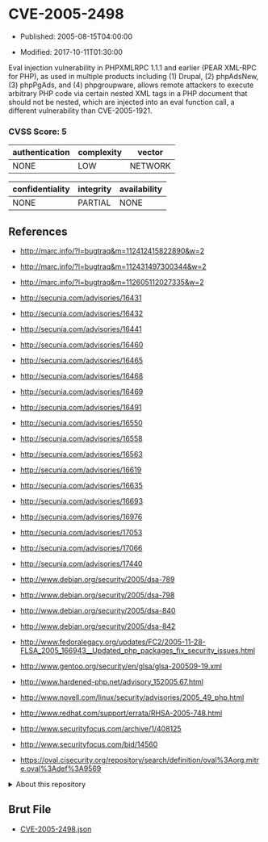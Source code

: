 # CVE-2005-2498

- Published: 2005-08-15T04:00:00

- Modified: 2017-10-11T01:30:00

Eval injection vulnerability in PHPXMLRPC 1.1.1 and earlier (PEAR XML-RPC for PHP), as used in multiple products including (1) Drupal, (2) phpAdsNew, (3) phpPgAds, and (4) phpgroupware, allows remote attackers to execute arbitrary PHP code via certain nested XML tags in a PHP document that should not be nested, which are injected into an eval function call, a different vulnerability than CVE-2005-1921.

### CVSS Score: **5**

| authentication | complexity | vector |
| --- | --- | --- |
| NONE | LOW | NETWORK |

| confidentiality | integrity | availability |
| --- | --- | --- |
| NONE | PARTIAL | NONE |

## References

* http://marc.info/?l=bugtraq&m=112412415822890&w=2

* http://marc.info/?l=bugtraq&m=112431497300344&w=2

* http://marc.info/?l=bugtraq&m=112605112027335&w=2

* http://secunia.com/advisories/16431

* http://secunia.com/advisories/16432

* http://secunia.com/advisories/16441

* http://secunia.com/advisories/16460

* http://secunia.com/advisories/16465

* http://secunia.com/advisories/16468

* http://secunia.com/advisories/16469

* http://secunia.com/advisories/16491

* http://secunia.com/advisories/16550

* http://secunia.com/advisories/16558

* http://secunia.com/advisories/16563

* http://secunia.com/advisories/16619

* http://secunia.com/advisories/16635

* http://secunia.com/advisories/16693

* http://secunia.com/advisories/16976

* http://secunia.com/advisories/17053

* http://secunia.com/advisories/17066

* http://secunia.com/advisories/17440

* http://www.debian.org/security/2005/dsa-789

* http://www.debian.org/security/2005/dsa-798

* http://www.debian.org/security/2005/dsa-840

* http://www.debian.org/security/2005/dsa-842

* http://www.fedoralegacy.org/updates/FC2/2005-11-28-FLSA_2005_166943__Updated_php_packages_fix_security_issues.html

* http://www.gentoo.org/security/en/glsa/glsa-200509-19.xml

* http://www.hardened-php.net/advisory_152005.67.html

* http://www.novell.com/linux/security/advisories/2005_49_php.html

* http://www.redhat.com/support/errata/RHSA-2005-748.html

* http://www.securityfocus.com/archive/1/408125

* http://www.securityfocus.com/bid/14560

* https://oval.cisecurity.org/repository/search/definition/oval%3Aorg.mitre.oval%3Adef%3A9569

<details>
<summary>About this repository</summary> 

  This repository is part of the project [Live Hack CVE](https://github.com/Live-Hack-CVE). Main website can be found [www.live-hack.org](https://www.live-hack.org) 
  
  Made by [Sn0wAlice](https://github.com/Sn0wAlice) for the people that care about security and need to have a feed of the latest CVEs. Hope you enjoy it, don't forget to star the repo and follow me on [Twitter](https://twitter.com/Sn0wAlice) and [Github](https://github.com/Sn0wAlice). And that is my [personnal website](https://www.alice-snow.me/)

  - [Home Page](https://github.com/Live-Hack-CVE)
  - [Framework](https://github.com/Live-Hack-CVE/cve-framework)
  - [CVE database](https://github.com/Live-Hack-CVE/full_database)
  - [Changelog](https://github.com/Live-Hack-CVE/Changelog)
</details>

## Brut File

* [CVE-2005-2498.json](https://raw.githubusercontent.com/Live-Hack-CVE/full_database/main/cves/2005/CVE-2005-2498.json)

